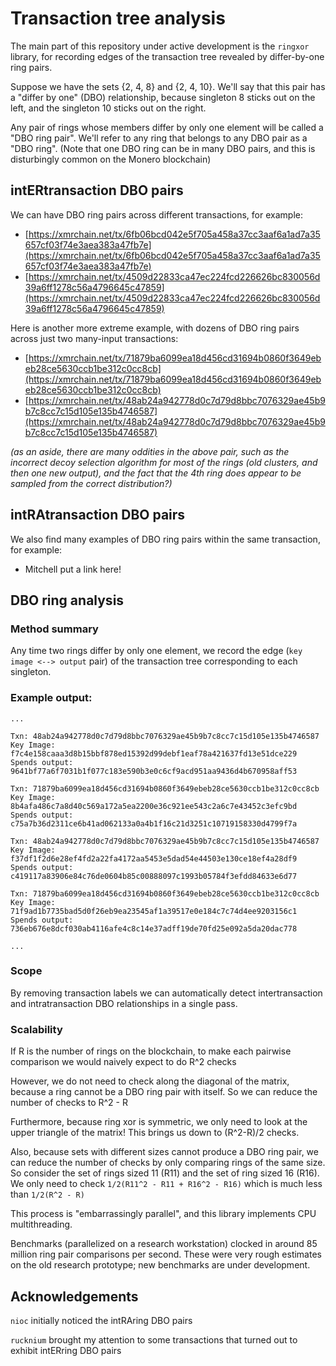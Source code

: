 # Transaction tree analysis

The main part of this repository under active development is the `ringxor` library, for recording edges of the transaction tree revealed by differ-by-one ring pairs.

Suppose we have the sets {2, 4, 8} and {2, 4, 10}. We'll say that this pair has a "differ by one" (DBO) relationship, because singleton 8 sticks out on the left, and the singleton 10 sticks out on the right. 

Any pair of rings whose members differ by only one element will be called a "DBO ring pair". We'll refer to any ring that belongs to any DBO pair as a "DBO ring". (Note that one DBO ring can be in many DBO pairs, and this is disturbingly common on the Monero blockchain)

## intERtransaction DBO pairs
We can have DBO ring pairs across different transactions, for example:
+ [https://xmrchain.net/tx/6fb06bcd042e5f705a458a37cc3aaf6a1ad7a35657cf03f74e3aea383a47fb7e](https://xmrchain.net/tx/6fb06bcd042e5f705a458a37cc3aaf6a1ad7a35657cf03f74e3aea383a47fb7e)
+ [https://xmrchain.net/tx/4509d22833ca47ec224fcd226626bc830056d39a6ff1278c56a4796645c47859](https://xmrchain.net/tx/4509d22833ca47ec224fcd226626bc830056d39a6ff1278c56a4796645c47859)

Here is another more extreme example, with dozens of DBO ring pairs across just two many-input transactions:
+ [https://xmrchain.net/tx/71879ba6099ea18d456cd31694b0860f3649ebeb28ce5630ccb1be312c0cc8cb](https://xmrchain.net/tx/71879ba6099ea18d456cd31694b0860f3649ebeb28ce5630ccb1be312c0cc8cb)
+ [https://xmrchain.net/tx/48ab24a942778d0c7d79d8bbc7076329ae45b9b7c8cc7c15d105e135b4746587](https://xmrchain.net/tx/48ab24a942778d0c7d79d8bbc7076329ae45b9b7c8cc7c15d105e135b4746587)

_(as an aside, there are many oddities in the above pair, such as the incorrect decoy selection algorithm for most of the rings (old clusters, and then one new output), and the fact that the 4th ring does appear to be sampled from the correct distribution?)_

## intRAtransaction DBO pairs
We also find many examples of DBO ring pairs within the same transaction, for example:
+ Mitchell put a link here! 

## DBO ring analysis

### Method summary
Any time two rings differ by only one element, we record the edge (`key image <--> output` pair) of the transaction tree corresponding to each singleton. 

### Example output:
```
...

Txn: 48ab24a942778d0c7d79d8bbc7076329ae45b9b7c8cc7c15d105e135b4746587
Key Image: f7c4e158caaa3d8b15bbf878ed15392d99debf1eaf78a421637fd13e51dce229
Spends output: 9641bf77a6f7031b1f077c183e590b3e0c6cf9acd951aa9436d4b670958aff53

Txn: 71879ba6099ea18d456cd31694b0860f3649ebeb28ce5630ccb1be312c0cc8cb
Key Image: 8b4afa486c7a8d40c569a172a5ea2200e36c921ee543c2a6c7e43452c3efc9bd
Spends output: c75a7b36d2311ce6b41ad062133a0a4b1f16c21d3251c10719158330d4799f7a

Txn: 48ab24a942778d0c7d79d8bbc7076329ae45b9b7c8cc7c15d105e135b4746587
Key Image: f37df1f2d6e28ef4fd2a22fa4172aa5453e5dad54e44503e130ce18ef4a28df9
Spends output: c419117a83906e84c76de0604b85c00888097c1993b05784f3efdd84633e6d77

Txn: 71879ba6099ea18d456cd31694b0860f3649ebeb28ce5630ccb1be312c0cc8cb
Key Image: 71f9ad1b7735bad5d0f26eb9ea23545af1a39517e0e184c7c74d4ee9203156c1
Spends output: 736eb676e8dcf030ab4116afe4c8c14e37adff19de70fd25e092a5da20dac778

...
```

### Scope
By removing transaction labels we can automatically detect intertransaction and intratransaction DBO relationships in a single pass. 
### Scalability

If R is the number of rings on the blockchain, to make each pairwise comparison we would naively expect to do R^2 checks

However, we do not need to check along the diagonal of the matrix, because a ring cannot be a DBO ring pair with itself. So we can reduce the number of checks to R^2 - R

Furthermore, because ring xor is symmetric, we only need to look at the upper triangle of the matrix! This brings us down to (R^2-R)/2 checks.

Also, because sets with different sizes cannot produce a DBO ring pair, we can reduce the number of checks by only comparing rings of the same size. So consider the set of rings sized 11 (R11) and the set of ring sized 16 (R16). We only need to check `1/2(R11^2 - R11 + R16^2 - R16)` which is much less than `1/2(R^2 - R)`

This process is "embarrassingly parallel", and this library implements CPU multithreading. 

Benchmarks (parallelized on a research workstation) clocked in around 85 million ring pair comparisons per second. These were very rough estimates on the old research prototype; new benchmarks are under development.

## Acknowledgements

`nioc` initially noticed the intRAring DBO pairs

`rucknium` brought my attention to some transactions that turned out to exhibit intERring DBO pairs